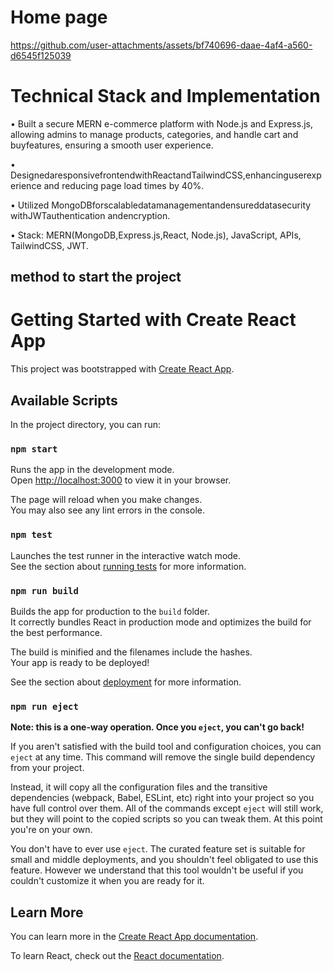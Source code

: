 
# Home  page 




https://github.com/user-attachments/assets/bf740696-daae-4af4-a560-d6545f125039




# Technical  Stack  and  Implementation 

 • Built a secure MERN e-commerce platform with Node.js and Express.js, allowing admins to manage products, categories, and
 handle cart and buyfeatures, ensuring a smooth user experience.
 
 • DesignedaresponsivefrontendwithReactandTailwindCSS,enhancinguserexperience and reducing page load times by 40%.
 
 • Utilized MongoDBforscalabledatamanagementandensureddatasecurity withJWTauthentication andencryption.
 
 • Stack: MERN(MongoDB,Express.js,React, Node.js), JavaScript, APIs, TailwindCSS, JWT.





##  method to  start  the  project  


# Getting Started with Create React App

This project was bootstrapped with [Create React App](https://github.com/facebook/create-react-app).

## Available Scripts

In the project directory, you can run:

### `npm start`

Runs the app in the development mode.\
Open [http://localhost:3000](http://localhost:3000) to view it in your browser.

The page will reload when you make changes.\
You may also see any lint errors in the console.

### `npm test`

Launches the test runner in the interactive watch mode.\
See the section about [running tests](https://facebook.github.io/create-react-app/docs/running-tests) for more information.

### `npm run build`

Builds the app for production to the `build` folder.\
It correctly bundles React in production mode and optimizes the build for the best performance.

The build is minified and the filenames include the hashes.\
Your app is ready to be deployed!

See the section about [deployment](https://facebook.github.io/create-react-app/docs/deployment) for more information.

### `npm run eject`

**Note: this is a one-way operation. Once you `eject`, you can't go back!**

If you aren't satisfied with the build tool and configuration choices, you can `eject` at any time. This command will remove the single build dependency from your project.

Instead, it will copy all the configuration files and the transitive dependencies (webpack, Babel, ESLint, etc) right into your project so you have full control over them. All of the commands except `eject` will still work, but they will point to the copied scripts so you can tweak them. At this point you're on your own.

You don't have to ever use `eject`. The curated feature set is suitable for small and middle deployments, and you shouldn't feel obligated to use this feature. However we understand that this tool wouldn't be useful if you couldn't customize it when you are ready for it.

## Learn More

You can learn more in the [Create React App documentation](https://facebook.github.io/create-react-app/docs/getting-started).

To learn React, check out the [React documentation](https://reactjs.org/).

